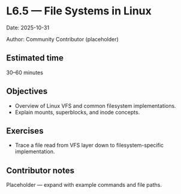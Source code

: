 # L6.5 — File Systems in Linux

Date: 2025-10-31

Author: Community Contributor (placeholder)

## Estimated time
30–60 minutes

## Objectives
- Overview of Linux VFS and common filesystem implementations.
- Explain mounts, superblocks, and inode concepts.

## Exercises
- Trace a file read from VFS layer down to filesystem-specific implementation.

## Contributor notes
Placeholder — expand with example commands and file paths.
